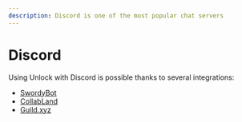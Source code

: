 ```yaml
---
description: Discord is one of the most popular chat servers
---
```


# Discord

Using Unlock with Discord is possible thanks to several integrations:

- [SwordyBot](swordybot.md)
- [CollabLand](collab-land.md)
- [Guild.xyz](guild-xyz.md)

